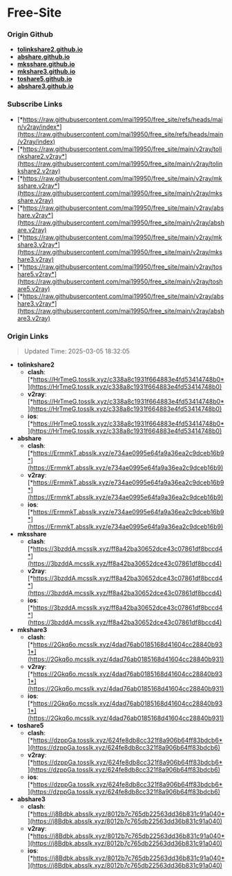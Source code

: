 # Free-Site

### Origin Github

- [**tolinkshare2.github.io**](https://github.com/tolinkshare2/tolinkshare2.github.io)
- [**abshare.github.io**](https://github.com/abshare/abshare.github.io)
- [**mksshare.github.io**](https://github.com/mksshare/mksshare.github.io)
- [**mkshare3.github.io**](https://github.com/mkshare3/mkshare3.github.io)
- [**toshare5.github.io**](https://github.com/toshare5/toshare5.github.io)
- [**abshare3.github.io**](https://github.com/abshare3/abshare3.github.io)

### Subscribe Links

- [*https://raw.githubusercontent.com/mai19950/free_site/refs/heads/main/v2ray/index*](https://raw.githubusercontent.com/mai19950/free_site/refs/heads/main/v2ray/index)
- [*https://raw.githubusercontent.com/mai19950/free_site/main/v2ray/tolinkshare2.v2ray*](https://raw.githubusercontent.com/mai19950/free_site/main/v2ray/tolinkshare2.v2ray)
- [*https://raw.githubusercontent.com/mai19950/free_site/main/v2ray/mksshare.v2ray*](https://raw.githubusercontent.com/mai19950/free_site/main/v2ray/mksshare.v2ray)
- [*https://raw.githubusercontent.com/mai19950/free_site/main/v2ray/abshare.v2ray*](https://raw.githubusercontent.com/mai19950/free_site/main/v2ray/abshare.v2ray)
- [*https://raw.githubusercontent.com/mai19950/free_site/main/v2ray/mkshare3.v2ray*](https://raw.githubusercontent.com/mai19950/free_site/main/v2ray/mkshare3.v2ray)
- [*https://raw.githubusercontent.com/mai19950/free_site/main/v2ray/toshare5.v2ray*](https://raw.githubusercontent.com/mai19950/free_site/main/v2ray/toshare5.v2ray)
- [*https://raw.githubusercontent.com/mai19950/free_site/main/v2ray/abshare3.v2ray*](https://raw.githubusercontent.com/mai19950/free_site/main/v2ray/abshare3.v2ray)

### Origin Links

> Updated Time: 2025-03-05 18:32:05

- **tolinkshare2**
  - **clash**: [*https://HrTmeG.tosslk.xyz/c338a8c1931f664883e4fd53414748b0*](https://HrTmeG.tosslk.xyz/c338a8c1931f664883e4fd53414748b0)
  - **v2ray**: [*https://HrTmeG.tosslk.xyz/c338a8c1931f664883e4fd53414748b0*](https://HrTmeG.tosslk.xyz/c338a8c1931f664883e4fd53414748b0)
  - **ios**: [*https://HrTmeG.tosslk.xyz/c338a8c1931f664883e4fd53414748b0*](https://HrTmeG.tosslk.xyz/c338a8c1931f664883e4fd53414748b0)
- **abshare**
  - **clash**: [*https://ErmmkT.absslk.xyz/e734ae0995e64fa9a36ea2c9dceb16b9*](https://ErmmkT.absslk.xyz/e734ae0995e64fa9a36ea2c9dceb16b9)
  - **v2ray**: [*https://ErmmkT.absslk.xyz/e734ae0995e64fa9a36ea2c9dceb16b9*](https://ErmmkT.absslk.xyz/e734ae0995e64fa9a36ea2c9dceb16b9)
  - **ios**: [*https://ErmmkT.absslk.xyz/e734ae0995e64fa9a36ea2c9dceb16b9*](https://ErmmkT.absslk.xyz/e734ae0995e64fa9a36ea2c9dceb16b9)
- **mksshare**
  - **clash**: [*https://3bzddA.mcsslk.xyz/ff8a42ba30652dce43c07861df8bccd4*](https://3bzddA.mcsslk.xyz/ff8a42ba30652dce43c07861df8bccd4)
  - **v2ray**: [*https://3bzddA.mcsslk.xyz/ff8a42ba30652dce43c07861df8bccd4*](https://3bzddA.mcsslk.xyz/ff8a42ba30652dce43c07861df8bccd4)
  - **ios**: [*https://3bzddA.mcsslk.xyz/ff8a42ba30652dce43c07861df8bccd4*](https://3bzddA.mcsslk.xyz/ff8a42ba30652dce43c07861df8bccd4)
- **mkshare3**
  - **clash**: [*https://2Gkq6o.mcsslk.xyz/4dad76ab0185168d41604cc28840b931*](https://2Gkq6o.mcsslk.xyz/4dad76ab0185168d41604cc28840b931)
  - **v2ray**: [*https://2Gkq6o.mcsslk.xyz/4dad76ab0185168d41604cc28840b931*](https://2Gkq6o.mcsslk.xyz/4dad76ab0185168d41604cc28840b931)
  - **ios**: [*https://2Gkq6o.mcsslk.xyz/4dad76ab0185168d41604cc28840b931*](https://2Gkq6o.mcsslk.xyz/4dad76ab0185168d41604cc28840b931)
- **toshare5**
  - **clash**: [*https://dzppGa.tosslk.xyz/624fe8db8cc321f8a906b64ff83bdcb6*](https://dzppGa.tosslk.xyz/624fe8db8cc321f8a906b64ff83bdcb6)
  - **v2ray**: [*https://dzppGa.tosslk.xyz/624fe8db8cc321f8a906b64ff83bdcb6*](https://dzppGa.tosslk.xyz/624fe8db8cc321f8a906b64ff83bdcb6)
  - **ios**: [*https://dzppGa.tosslk.xyz/624fe8db8cc321f8a906b64ff83bdcb6*](https://dzppGa.tosslk.xyz/624fe8db8cc321f8a906b64ff83bdcb6)
- **abshare3**
  - **clash**: [*https://j8Bdbk.absslk.xyz/8012b7c765db22563dd36b831c91a040*](https://j8Bdbk.absslk.xyz/8012b7c765db22563dd36b831c91a040)
  - **v2ray**: [*https://j8Bdbk.absslk.xyz/8012b7c765db22563dd36b831c91a040*](https://j8Bdbk.absslk.xyz/8012b7c765db22563dd36b831c91a040)
  - **ios**: [*https://j8Bdbk.absslk.xyz/8012b7c765db22563dd36b831c91a040*](https://j8Bdbk.absslk.xyz/8012b7c765db22563dd36b831c91a040)
